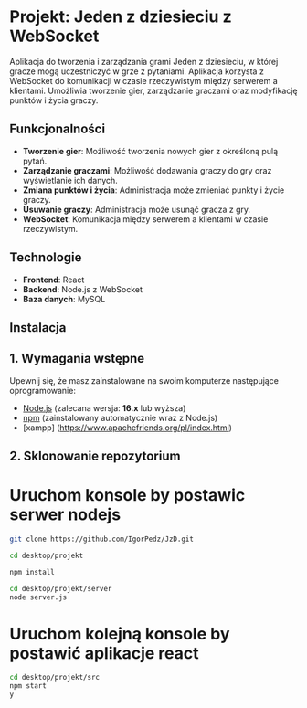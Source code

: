 # Projekt: Jeden z dziesieciu z WebSocket

Aplikacja do tworzenia i zarządzania grami Jeden z dziesieciu, w której gracze mogą uczestniczyć w grze z pytaniami. Aplikacja korzysta z WebSocket do komunikacji w czasie rzeczywistym między serwerem a klientami. Umożliwia tworzenie gier, zarządzanie graczami oraz modyfikację punktów i życia graczy.

## Funkcjonalności

- **Tworzenie gier**: Możliwość tworzenia nowych gier z określoną pulą pytań.
- **Zarządzanie graczami**: Możliwość dodawania graczy do gry oraz wyświetlanie ich danych.
- **Zmiana punktów i życia**: Administracja może zmieniać punkty i życie graczy.
- **Usuwanie graczy**: Administracja może usunąć gracza z gry.
- **WebSocket**: Komunikacja między serwerem a klientami w czasie rzeczywistym.

## Technologie

- **Frontend**: React
- **Backend**: Node.js z WebSocket
- **Baza danych**: MySQL

## Instalacja

## 1. Wymagania wstępne

Upewnij się, że masz zainstalowane na swoim komputerze następujące oprogramowanie:

- [Node.js](https://nodejs.org/) (zalecana wersja: **16.x** lub wyższa)
- [npm](https://www.npmjs.com/) (zainstalowany automatycznie wraz z Node.js)
- [xampp] (https://www.apachefriends.org/pl/index.html)

## 2. Sklonowanie repozytorium

# Uruchom konsole by postawic serwer nodejs
```bash
git clone https://github.com/IgorPedz/JzD.git

cd desktop/projekt

npm install

cd desktop/projekt/server
node server.js
```
# Uruchom kolejną konsole by postawić aplikacje react
```bash
cd desktop/projekt/src
npm start
y
```
